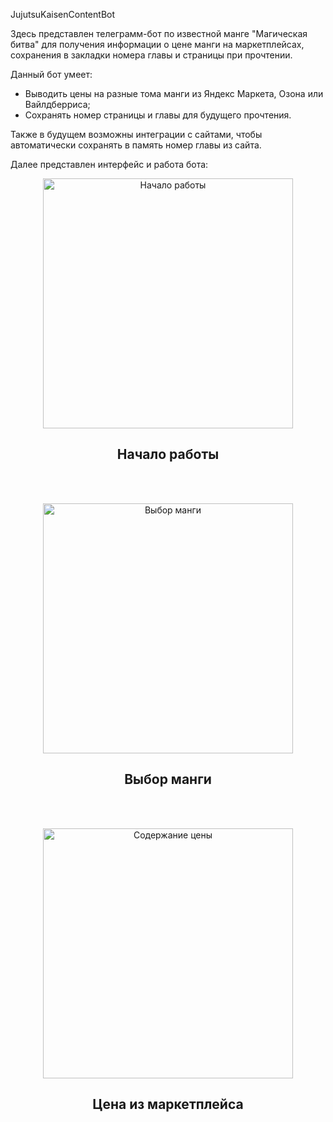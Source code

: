 JujutsuKaisenContentBot

Здесь представлен телеграмм-бот по известной манге "Магическая битва" для получения информации о цене манги на маркетплейсах, сохранения в закладки номера главы и страницы при прочтении.

Данный бот умеет: 
- Выводить цены на разные тома манги из Яндекс Маркета, Озона или Вайлдберриса;
- Сохранять номер страницы и главы для будущего прочтения.

Также в будущем возможны интеграции с сайтами, чтобы автоматически сохранять в память номер главы из сайта.

Далее представлен интерфейс и работа бота: 

<div align="center"> <img width="400" alt="Начало работы" src="https://github.com/user-attachments/assets/c0f888ba-6854-45ad-8884-ede5a81ebc35"/></div>

<h2 align="center">Начало работы</h2>

<br><br>

<div align="center"> <img width="400" alt="Выбор манги" src="https://github.com/user-attachments/assets/fae68001-4b93-4ccf-90dc-ceaba5b4b196"/></div>

<h2 align="center">Выбор манги</h2>

<br><br>

<div align="center"> <img width="400" alt="Содержание цены" src="https://github.com/user-attachments/assets/7260960d-05da-4f69-9b8f-b8f62577eed0"/></div>

<h2 align="center">Цена из маркетплейса</h2>

<br><br>
